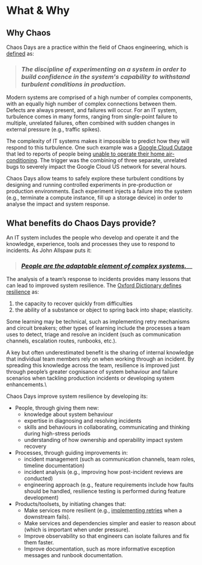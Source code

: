 # What & Why

## Why Chaos

Chaos Days are a practice within the field of Chaos engineering, which is [defined](https://principlesofchaos.org) as:

> ### _**The discipline of experimenting on a system in order to build confidence in the system's capability to withstand turbulent conditions in production.**_

Modern systems are comprised of a high number of complex components, with an equally high number of complex connections between them. Defects are always present, and failures will occur.  For an IT system, turbulence comes in many forms, ranging from single-point failure to multiple, unrelated failures, often combined with sudden changes in external pressure (e.g., traffic spikes). &#x20;

The complexity of IT systems makes it impossible to predict how they will respond to this turbulence.  One such example was a [Google Cloud Outage](https://status.cloud.google.com/incident/cloud-networking/19009) that led to reports of people being [unable to operate their home air-conditioning](http://bit.ly/2ZavoyP).  The trigger was the combining of three separate, unrelated bugs to severely impact the Google Cloud US network for several hours. &#x20;

Chaos Days allow teams to safely explore these turbulent conditions by designing and running controlled experiments in pre-production or production environments.  Each experiment injects a failure into the system (e.g., terminate a compute instance, fill up a storage device) in order to analyse the impact and system response. &#x20;

## What benefits do Chaos Days provide?

An IT system includes the people who develop and operate it and the knowledge, experience, tools and processes they use to respond to incidents.  As John Allspaw puts it:&#x20;

> ### [_People are the adaptable element of complex systems._](https://vimeo.com/showcase/6542214/video/370008157)__

The analysis of a team’s response to incidents provides many lessons that can lead to improved system resilience. The [Oxford Dictionary defines resilience](http://english.oxforddictionaries.com/resilience) as:

1. the capacity to recover quickly from difficulties
2. the ability of a substance or object to spring back into shape; elasticity.

Some learning may be technical, such as implementing retry mechanisms and circuit breakers; other types of learning include the processes a team uses to detect, triage and resolve an incident (such as communication channels, escalation routes, runbooks, etc.).&#x20;

A key but often underestimated benefit is the sharing of internal knowledge that individual team members rely on when working through an incident.  By spreading this knowledge across the team, resilience is improved just through people’s greater cognisance of system behaviour and failure scenarios when tackling production incidents or developing system enhancements.\


Chaos Days improve system resilience by developing its:

* People, through giving them new:&#x20;
  * knowledge about system behaviour
  * expertise in diagnosing and resolving incidents
  * skills and behaviours in collaborating, communicating and thinking during high-stress periods
  * understanding of how ownership and operability impact system recovery&#x20;
* Processes, through guiding improvements in:&#x20;
  * incident management (such as communication channels, team roles, timeline documentation)
  * incident analysis (e.g., improving how post-incident reviews are conducted)
  * engineering approach (e.g., feature requirements include how faults should be handled, resilience testing is performed during feature development)
* Products/toolsets, by initiating changes that:&#x20;
  * Make services more resilient (e.g., [implementing retries](https://aws.amazon.com/builders-library/timeouts-retries-and-backoff-with-jitter) when a downstream fails).
  * Make services and dependencies simpler and easier to reason about (which is important when under pressure).
  * Improve observability so that engineers can isolate failures and fix them faster.
  * Improve documentation, such as more informative exception messages and runbook documentation.
